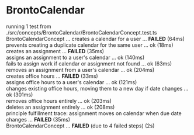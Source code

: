 # BrontoCalendar 
running 1 test from ./src/concepts/BrontoCalendar/BrontoCalendarConcept.test.ts
BrontoCalendarConcept ...
  creates a calendar for a user ... __FAILED__ (64ms)  
  prevents creating a duplicate calendar for the same user ... ok (18ms)  
  creates an assignment ... __FAILED__ (35ms)  
  assigns an assignment to a user's calendar ... ok (140ms)  
  fails to assign work if calendar or assignment not found ... ok (63ms)
  removes an assignment from a user's calendar ... ok (204ms)  
  creates office hours ... __FAILED__ (33ms)  
  assigns office hours to a user's calendar ... ok (121ms)  
  changes existing office hours, moving them to a new day if date changes ... ok (301ms)  
  removes office hours entirely ... ok (203ms)  
  deletes an assignment entirely ... ok (208ms)  
  principle fulfillment trace: assignment moves on calendar when due date changes ... __FAILED__ (35ms)  
BrontoCalendarConcept ... __FAILED__ (due to 4 failed steps) (2s)  